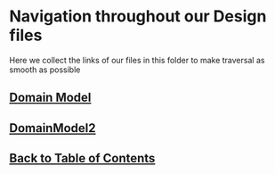 # Navigation throughout our Design files

Here we collect the links of our files in this folder to make traversal as smooth as possible

## [Domain Model](DomainModelShow.md)

## [DomainModel2](design/DomainModelShow.md)

## [Back to Table of Contents](https://github.com/FontysVenlo/prj2-2023-prj2-2023-17/blob/main/TableOfContents.md)